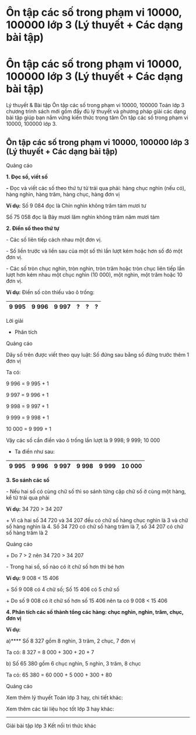 # Ôn tập các số trong phạm vi 10000, 100000 lớp 3 (Lý thuyết + Các dạng bài tập)

# Ôn tập các số trong phạm vi 10000, 100000 lớp 3 (Lý thuyết + Các dạng bài tập)

Lý thuyết & Bài tập Ôn tập các số trong phạm vi 10000, 100000 Toán lớp 3 chương trình sách mới gồm đầy đủ lý thuyết và phương pháp giải các dạng bài tập giúp bạn nắm vững kiến thức trọng tâm Ôn tập các số trong phạm vi 10000, 100000 lớp 3.

## Ôn tập các số trong phạm vi 10000, 100000 lớp 3 (Lý thuyết + Các dạng bài tập)

Quảng cáo

**1\. Đọc số, viết số**

**-** Đọc và viết các số theo thứ tự từ trái qua phải: hàng chục nghìn (nếu có), hàng nghìn, hàng trăm, hàng chục, hàng đơn vị

**Ví dụ:** Số 9 084 đọc là Chín nghìn không trăm tám mươi tư

Số 75 058 đọc là Bảy mươi lăm nghìn không trăm năm mươi tám

**2\. Điền số theo thứ tự**

\- Các số liên tiếp cách nhau một đơn vị.

\- Số liền trước và liền sau của một số thì lần lượt kém hoặc hơn số đó một đơn vị.

\- Các số tròn chục nghìn, tròn nghìn, tròn trăm hoặc tròn chục liên tiếp lần lượt hơn kém nhau một chục nghìn (10 000), một nghìn, một trăm hoặc 10 đơn vị.

**Ví dụ:** Điền số còn thiếu vào ô trống:

9 995 |  9 996 |  9 997 |  ? |  ? |  ?  
---|---|---|---|---|---  
  
Lời giải

* Phân tích

Quảng cáo

Dãy số trên được viết theo quy luật: Số đứng sau bằng số đứng trước thêm 1 đơn vị

Ta có:

9 996 = 9 995 + 1

9 997 = 9 996 + 1

9 998 = 9 997 + 1

9 999 = 9 998 + 1

10 000 = 9 999 + 1

Vậy các số cần điền vào ô trống lần lượt là 9 998; 9 999; 10 000

* Ta điền như sau:

9 995 |  9 996 |  9 997 |  **9 998** |  **9 999** |  **10 000**  
---|---|---|---|---|---  
  
**3\. So sánh các số**

\- Nếu hai số có cùng chữ số thì so sánh từng cặp chữ số ở cùng một hàng, kể từ trái qua phải

**Ví dụ:** 34 720 > 34 207

\+ Vì cả hai số 34 720 và 34 207 đều có chữ số hàng chục nghìn là 3 và chữ số hàng nghìn là 4. Số 34 720 có chữ số hàng trăm là 7, số 34 207 có chữ số hàng trăm là 2 

Quảng cáo

\+ Do 7 > 2 nên 34 720 > 34 207

\- Trong hai số, số nào có ít chữ số hơn thì bé hơn

**Ví dụ:** 9 008 < 15 406

\+ Số 9 008 có 4 chữ số; Số 15 406 có 5 chữ số

\+ Do số 9 008 có ít chữ số hơn số 15 406 nên ta có 9 008 < 15 406

**4\. Phân tích các số thành tổng các hàng: chục nghìn, nghìn, trăm, chục, đơn vị**

**Ví dụ:**

a)**** Số 8 327 gồm 8 nghìn, 3 trăm, 2 chục, 7 đơn vị

Ta có: 8 327 = 8 000 + 300 + 20 + 7

b) Số 65 380 gồm 6 chục nghìn, 5 nghìn, 3 trăm, 8 chục

Ta có: 65 380 = 60 000 + 5 000 + 300 + 80

Quảng cáo

Xem thêm lý thuyết Toán lớp 3 hay, chi tiết khác:

Xem thêm các tài liệu học tốt lớp 3 hay khác:

* * *

Giải bài tập lớp 3 Kết nối tri thức khác
